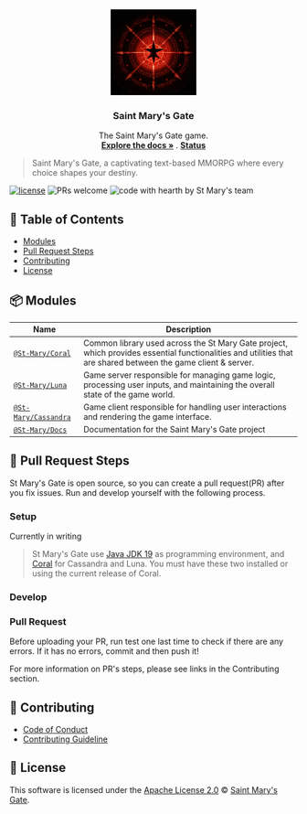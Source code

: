 <div align="center">
    <img src="https://github.com/st-mary/.github/blob/main/icon.png?raw=true" alt="Logo" height="150">
  
<h3 align="center">Saint Mary's Gate</h3>
  <p align="center">
    The Saint Mary's Gate game.
    <br />
    <a href="https://docs.stmarygate.com"><strong>Explore the docs »</strong></a>
    .
    <a href="https://status.stmarygate.com"><strong>Status</strong></a>
  </p>
</div>

> Saint Mary's Gate, a captivating text-based MMORPG where every choice shapes your destiny.

 [![license](https://img.shields.io/github/license/st-mary/.github.svg)](https://github.com/St-Mary/.github/blob/main/LICENSE) ![PRs welcome](https://img.shields.io/badge/PRs-welcome-ff69b4.svg) ![code with hearth by St Mary's team](https://img.shields.io/badge/%3C%2F%3E%20with%20%E2%99%A5%20by-St._Mary_Team-ff1414.svg)


## 🚩 Table of Contents

- [Modules](#-modules)
- [Pull Request Steps](#-pull-request-steps)
- [Contributing](#-contributing)
- [License](#-license)


## 📦 Modules

| Name     | Description |
| -------- | --- |
| [`@St-Mary/Coral`](https://github.com/St-Mary/Coral) | Common library used across the St Mary Gate project, which provides essential functionalities and utilities that are shared between the game client & server. |
| [`@St-Mary/Luna`](https://github.com/St-Mary/Luna) | Game server responsible for managing game logic, processing user inputs, and maintaining the overall state of the game world. |
| [`@St-Mary/Cassandra`](https://github.com/St-Mary/Cassandra) | Game client responsible for handling user interactions and rendering the game interface. |
| [`@St-Mary/Docs`](https://github.com/St-Mary/Docs) | Documentation for the Saint Mary's Gate project |

## 🔧 Pull Request Steps

St Mary's Gate is open source, so you can create a pull request(PR) after you fix issues. Run and develop yourself with the following process.

### Setup

Currently in writing

> St Mary's Gate use [Java JDK 19](https://www.oracle.com/java/technologies/javase/jdk19-archive-downloads.html) as programming environment, and [Coral](https://github.com/St-Mary/Coral) for Cassandra and Luna. You must have these two installed or using the current release of Coral.

### Develop



### Pull Request

Before uploading your PR, run test one last time to check if there are any errors. If it has no errors, commit and then push it!

For more information on PR's steps, please see links in the Contributing section.

## 💬 Contributing

* [Code of Conduct](https://github.com/St-Mary/.github/blob/main/CODE_OF_CONDUCT.md)
* [Contributing Guideline](https://github.com/St-Mary/.github/blob/main/CONTRIBUTING.md)
<!-- * [Issue Guidelines](https://github.com/nhn/tui.editor/tree/master/.github/ISSUE_TEMPLATE) -->

## 📜 License

This software is licensed under the [Apache License 2.0](https://github.com/St-Mary/.github/blob/main/LICENSE) © [Saint Mary's Gate](https://github.com/St-Mary).
